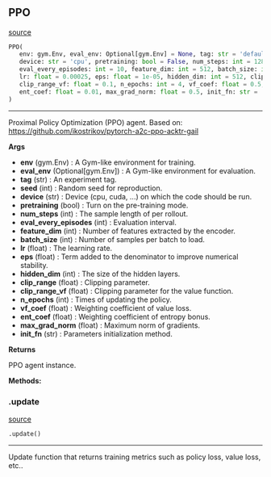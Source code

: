 #


## PPO
[source](https://github.com/RLE-Foundation/rllte/blob/main/rllte/agent/legacy/ppo.py/#L40)
```python 
PPO(
   env: gym.Env, eval_env: Optional[gym.Env] = None, tag: str = 'default', seed: int = 1,
   device: str = 'cpu', pretraining: bool = False, num_steps: int = 128,
   eval_every_episodes: int = 10, feature_dim: int = 512, batch_size: int = 256,
   lr: float = 0.00025, eps: float = 1e-05, hidden_dim: int = 512, clip_range: float = 0.1,
   clip_range_vf: float = 0.1, n_epochs: int = 4, vf_coef: float = 0.5,
   ent_coef: float = 0.01, max_grad_norm: float = 0.5, init_fn: str = 'orthogonal'
)
```


---
Proximal Policy Optimization (PPO) agent.
Based on: https://github.com/ikostrikov/pytorch-a2c-ppo-acktr-gail


**Args**

* **env** (gym.Env) : A Gym-like environment for training.
* **eval_env** (Optional[gym.Env]) : A Gym-like environment for evaluation.
* **tag** (str) : An experiment tag.
* **seed** (int) : Random seed for reproduction.
* **device** (str) : Device (cpu, cuda, ...) on which the code should be run.
* **pretraining** (bool) : Turn on the pre-training mode.
* **num_steps** (int) : The sample length of per rollout.
* **eval_every_episodes** (int) : Evaluation interval.
* **feature_dim** (int) : Number of features extracted by the encoder.
* **batch_size** (int) : Number of samples per batch to load.
* **lr** (float) : The learning rate.
* **eps** (float) : Term added to the denominator to improve numerical stability.
* **hidden_dim** (int) : The size of the hidden layers.
* **clip_range** (float) : Clipping parameter.
* **clip_range_vf** (float) : Clipping parameter for the value function.
* **n_epochs** (int) : Times of updating the policy.
* **vf_coef** (float) : Weighting coefficient of value loss.
* **ent_coef** (float) : Weighting coefficient of entropy bonus.
* **max_grad_norm** (float) : Maximum norm of gradients.
* **init_fn** (str) : Parameters initialization method.



**Returns**

PPO agent instance.


**Methods:**


### .update
[source](https://github.com/RLE-Foundation/rllte/blob/main/rllte/agent/legacy/ppo.py/#L156)
```python
.update()
```

---
Update function that returns training metrics such as policy loss, value loss, etc..

